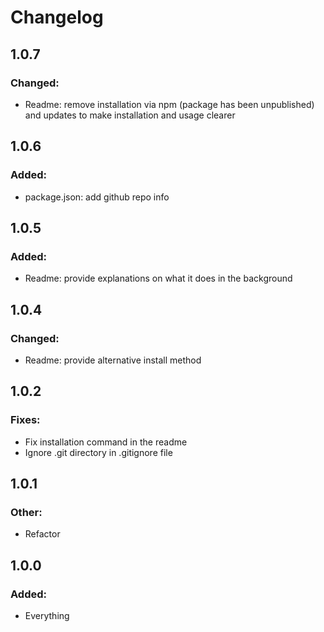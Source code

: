 # Changelog

## 1.0.7
### Changed:
- Readme: remove installation via npm (package has been unpublished) and updates to make installation and usage clearer
## 1.0.6
### Added:
- package.json: add github repo info
## 1.0.5
### Added:
- Readme: provide explanations on what it does in the background
## 1.0.4
### Changed:
- Readme: provide alternative install method
## 1.0.2
### Fixes:
- Fix installation command in the readme
- Ignore .git directory in .gitignore file
## 1.0.1
### Other:
- Refactor
## 1.0.0
### Added:
- Everything